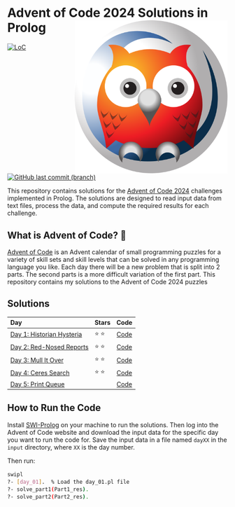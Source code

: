 # Advent of Code 2024 Solutions in Prolog  <img src="./.github/swi-prolog.svg" align="right" width="350">

[![LoC](https://tokei.rs/b1/github/Meisterlala/advent-of-code-2024)](https://github.com/search?q=repo%3AMeisterlala%2Fadvent-of-code-2024++language%3AProlog&type=code)  [![GitHub last commit (branch)](https://img.shields.io/github/last-commit/meisterlala/advent-of-code-2024/main)](https://github.com/Meisterlala/advent-of-code-2024/commits/main/)

This repository contains solutions for the [Advent of Code 2024](https://adventofcode.com/) challenges implemented in Prolog. The solutions are designed to read input data from text files, process the data, and compute the required results for each challenge.

## What is Advent of Code? 🎄

[Advent of Code](https://adventofcode.com/) is an Advent calendar of small programming puzzles for a variety of skill sets and skill levels that can be solved in any programming language you like. Each day there will be a new problem that is split into 2 parts. The second parts is a more difficult variation of the first part. This repository contains my solutions to the Advent of Code 2024 puzzles


## Solutions

| Day                                                                            | Stars         |         Code          |
| :----------------------------------------------------------------------------- | :------------ | :-------------------: |
| [Day 1: Historian Hysteria](https://adventofcode.com/2024/day/1)               | :star: :star: | [Code](src/day_01.pl) |
| [Day 2: Red-Nosed Reports](https://adventofcode.com/2024/day/2)                | :star: :star: | [Code](src/day_02.pl) |
| [Day 3: Mull It Over](https://adventofcode.com/2024/day/3)                     | :star: :star: | [Code](src/day_03.pl) |
| [Day 4: Ceres Search](https://adventofcode.com/2024/day/4)                     | :star: :star: | [Code](src/day_04.pl) |
| [Day 5: Print Queue](https://adventofcode.com/2024/day/5)                     |  | [Code](src/day_05.pl) |

## How to Run the Code

Install [SWI-Prolog](https://www.swi-prolog.org/download/stable) on your machine to run the solutions.
Then log into the Advent of Code website and download the input data for the specific day you want to run the code for. Save the input data in a file named `dayXX` in the `input` directory, where `XX` is the day number.

Then run:
```sh
swipl
?- [day_01].  % Load the day_01.pl file
?- solve_part1(Part1_res).
?- solve_part2(Part2_res).
```

